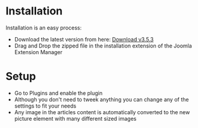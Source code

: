 # Installation

Installation is an easy process:

- Download the latest version from here: [Download v3.5.3](dist/plg_responsive_3.5.3.zip ':ignore')
- Drag and Drop the zipped file in the installation extension of the Joomla Extension Manager

# Setup

- Go to Plugins and enable the plugin
- Although you don't need to tweek anything you can change any of the settings to fit your needs
- Any image in the articles content is automatically converted to the new picture element with many different sized images
